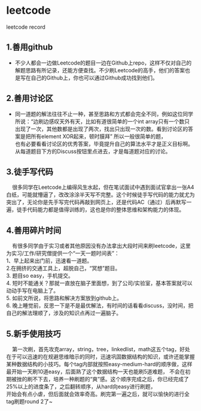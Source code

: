 # leetcode
leetcode record

## 1.善用github  
* 不少人都会一边做Leetcode的题目一边在Github上repo，这样不仅对自己的解题思路有所记录，还能方便查找。不少刷Leetcode的高手，他们的答案也是写在自己的Github上，你也可以通过Github成功找到他们。
  
## 2.善用讨论区
* 同一道题的解法往往不止一种，甚至思路和方式都会完全不同，例如这位同学所说：“边刷边感叹天外有天，比如有道很简单的一个int array只有一个数只出现了一次，其他数都是出现了两次，找出只出现一次的数。看到讨论区的答案是把所有element XOR起来，顿时膜拜” 所以一般很简单的题，  
  也有必要看看讨论区的优秀答案，毕竟提升自己的算法水平才是正义目标啊。  
  从每道题目下方的Discuss按钮里点进去，才是每道题对应的讨论。
  
## 3.徒手写代码
 &nbsp;&nbsp;&nbsp;&nbsp;很多同学在Leetcode上编得风生水起，但在笔试面试中遇到面试官拿出一张A4白纸，可能就懵逼了，改改涂涂半天写不完整。这个时候徒手写代码的能力就尤为突出了，无论你是先手写完代码再敲到网页上，还是代码AC（通过）后再默写一遍，徒手代码能力都是值得训练的，这也是你的整体思维和架构能力的体现。
  
## 4.善用碎片时间
&nbsp;&nbsp;&nbsp;&nbsp;有很多同学由于实习或者其他原因没有办法拿出大段时间来刷leetcode，这里为实习/工作/研究僧提供一个“一天一题时间表”：  
  1、早上起来出门前，迅速看一道题。  
  2.在拥挤的交通工具上，超脱自己，“冥想”题目。  
  3. 题目so easy，手机提交。  
  4. 短时不能通关？那就一直放在脑子里面想，到了公司/实验室，基本答案就可以动动手写在电脑上了。  
  5. 如前文所说，将思路和解决方案放到github上。  
  6. 晚上睡觉前，反思一下是不是最优解法，有时间的话看看discuss，没时间，把自己的解法理顺了，涉及的知识点再过一遍脑子。  

## 5.新手使用技巧
&nbsp;&nbsp;&nbsp;&nbsp;第一次刷，首先攻克array，string，tree，linkedlist，math这五个tag，好处在于可以迅速的在规避思维暗示的同时，迅速巩固数据结构的知识，或许还能掌握某种数据结构的小技巧。每个tag内部就按照easy-medium-hard的顺序做，这样最开始一天刷10道easy，后面熟了这个数据结构一天也能刷5道难题，  不会在初期被挫的刷不下去，培养一种刷题的“爽”感。这个顺序完成之后，你已经完成了25%以上的进度条了，之后翻转顺序，从hard向easy进行刷题，  
  开始会有点小虐，但后面就会效率奇高。刷完第一遍之后，就可以愉快的进行全tag刷题round 2了~
